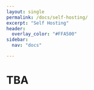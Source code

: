 ```yaml
---
layout: single
permalink: /docs/self-hosting/
excerpt: "Self Hosting"
header:
  overlay_color: "#FFA500"
sidebar:
  nav: "docs"

---
```

# TBA